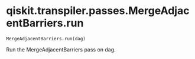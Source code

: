 # qiskit.transpiler.passes.MergeAdjacentBarriers.run

`MergeAdjacentBarriers.run(dag)`

Run the MergeAdjacentBarriers pass on dag.
